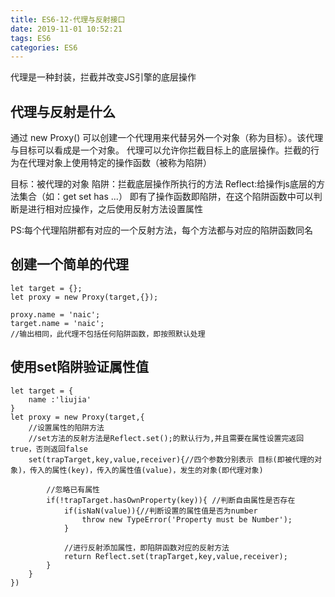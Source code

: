 ```yaml
---
title: ES6-12-代理与反射接口
date: 2019-11-01 10:52:21
tags: ES6
categories: ES6
---
```


代理是一种封装，拦截并改变JS引擎的底层操作


## 代理与反射是什么
通过 new Proxy() 可以创建一个代理用来代替另外一个对象（称为目标）。该代理与目标可以看成是一个对象。
代理可以允许你拦截目标上的底层操作。拦截的行为在代理对象上使用特定的操作函数（被称为陷阱）

目标：被代理的对象
陷阱：拦截底层操作所执行的方法
Reflect:给操作js底层的方法集合（如：get set has ...） 即有了操作函数即陷阱，在这个陷阱函数中可以判断是进行相对应操作，之后使用反射方法设置属性

PS:每个代理陷阱都有对应的一个反射方法，每个方法都与对应的陷阱函数同名

## 创建一个简单的代理
```
let target = {};
let proxy = new Proxy(target,{});

proxy.name = 'naic';
target.name = 'naic';
//输出相同，此代理不包括任何陷阱函数，即按照默认处理
```

## 使用set陷阱验证属性值
```
let target = {
    name :'liujia'
}
let proxy = new Proxy(target,{
    //设置属性的陷阱方法
    //set方法的反射方法是Reflect.set();的默认行为,并且需要在属性设置完返回true，否则返回false
    set(trapTarget,key,value,receiver){//四个参数分别表示 目标(即被代理的对象)，传入的属性(key)，传入的属性值(value)，发生的对象(即代理对象)

        //忽略已有属性
        if(!trapTarget.hasOwnProperty(key)){ //判断自由属性是否存在
            if(isNaN(value)){//判断设置的属性值是否为number
                throw new TypeError('Property must be Number');
            }

            //进行反射添加属性，即陷阱函数对应的反射方法
            return Reflect.set(trapTarget,key,value,receiver);
        }
    }
})
```